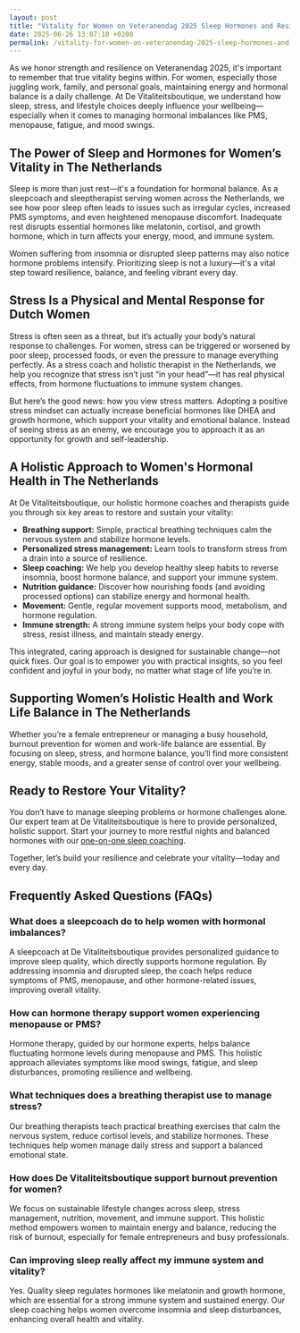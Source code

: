 ```yaml
---
layout: post
title: "Vitality for Women on Veteranendag 2025 Sleep Hormones and Resilience"
date: 2025-06-26 13:07:10 +0200
permalink: /vitality-for-women-on-veteranendag-2025-sleep-hormones-and-resilience/
---
```

As we honor strength and resilience on Veteranendag 2025, it's important to remember that true vitality begins within. For women, especially those juggling work, family, and personal goals, maintaining energy and hormonal balance is a daily challenge. At De Vitaliteitsboutique, we understand how sleep, stress, and lifestyle choices deeply influence your wellbeing—especially when it comes to managing hormonal imbalances like PMS, menopause, fatigue, and mood swings.

## The Power of Sleep and Hormones for Women’s Vitality in The Netherlands

Sleep is more than just rest—it's a foundation for hormonal balance. As a sleepcoach and sleeptherapist serving women across the Netherlands, we see how poor sleep often leads to issues such as irregular cycles, increased PMS symptoms, and even heightened menopause discomfort. Inadequate rest disrupts essential hormones like melatonin, cortisol, and growth hormone, which in turn affects your energy, mood, and immune system.

Women suffering from insomnia or disrupted sleep patterns may also notice hormone problems intensify. Prioritizing sleep is not a luxury—it's a vital step toward resilience, balance, and feeling vibrant every day.

## Stress Is a Physical and Mental Response for Dutch Women

Stress is often seen as a threat, but it’s actually your body’s natural response to challenges. For women, stress can be triggered or worsened by poor sleep, processed foods, or even the pressure to manage everything perfectly. As a stress coach and holistic therapist in the Netherlands, we help you recognize that stress isn’t just “in your head”—it has real physical effects, from hormone fluctuations to immune system changes.

But here’s the good news: how you view stress matters. Adopting a positive stress mindset can actually increase beneficial hormones like DHEA and growth hormone, which support your vitality and emotional balance. Instead of seeing stress as an enemy, we encourage you to approach it as an opportunity for growth and self-leadership.

## A Holistic Approach to Women's Hormonal Health in The Netherlands

At De Vitaliteitsboutique, our holistic hormone coaches and therapists guide you through six key areas to restore and sustain your vitality:

- **Breathing support:** Simple, practical breathing techniques calm the nervous system and stabilize hormone levels.
- **Personalized stress management:** Learn tools to transform stress from a drain into a source of resilience.
- **Sleep coaching:** We help you develop healthy sleep habits to reverse insomnia, boost hormone balance, and support your immune system.
- **Nutrition guidance:** Discover how nourishing foods (and avoiding processed options) can stabilize energy and hormonal health.
- **Movement:** Gentle, regular movement supports mood, metabolism, and hormone regulation.
- **Immune strength:** A strong immune system helps your body cope with stress, resist illness, and maintain steady energy.

This integrated, caring approach is designed for sustainable change—not quick fixes. Our goal is to empower you with practical insights, so you feel confident and joyful in your body, no matter what stage of life you’re in.

## Supporting Women’s Holistic Health and Work Life Balance in The Netherlands

Whether you’re a female entrepreneur or managing a busy household, burnout prevention for women and work-life balance are essential. By focusing on sleep, stress, and hormone balance, you’ll find more consistent energy, stable moods, and a greater sense of control over your wellbeing.

## Ready to Restore Your Vitality?

You don’t have to manage sleeping problems or hormone challenges alone. Our expert team at De Vitaliteitsboutique is here to provide personalized, holistic support. Start your journey to more restful nights and balanced hormones with our [one-on-one sleep coaching](https://devitaliteitsboutique.nl/slaapproblemen-1-op-1-begeleiding/).

Together, let’s build your resilience and celebrate your vitality—today and every day.

## Frequently Asked Questions (FAQs)

### What does a sleepcoach do to help women with hormonal imbalances?

A sleepcoach at De Vitaliteitsboutique provides personalized guidance to improve sleep quality, which directly supports hormone regulation. By addressing insomnia and disrupted sleep, the coach helps reduce symptoms of PMS, menopause, and other hormone-related issues, improving overall vitality.

### How can hormone therapy support women experiencing menopause or PMS?

Hormone therapy, guided by our hormone experts, helps balance fluctuating hormone levels during menopause and PMS. This holistic approach alleviates symptoms like mood swings, fatigue, and sleep disturbances, promoting resilience and wellbeing.

### What techniques does a breathing therapist use to manage stress?

Our breathing therapists teach practical breathing exercises that calm the nervous system, reduce cortisol levels, and stabilize hormones. These techniques help women manage daily stress and support a balanced emotional state.

### How does De Vitaliteitsboutique support burnout prevention for women?

We focus on sustainable lifestyle changes across sleep, stress management, nutrition, movement, and immune support. This holistic method empowers women to maintain energy and balance, reducing the risk of burnout, especially for female entrepreneurs and busy professionals.

### Can improving sleep really affect my immune system and vitality?

Yes. Quality sleep regulates hormones like melatonin and growth hormone, which are essential for a strong immune system and sustained energy. Our sleep coaching helps women overcome insomnia and sleep disturbances, enhancing overall health and vitality.

<script type="application/ld+json">
{
  "@context": "https://schema.org",
  "@type": "BlogPosting",
  "headline": "Vitality for Women on Veteranendag 2025 Sleep Hormones and Resilience",
  "description": "Explore how sleep, hormones, and stress management support women's vitality and resilience, with holistic coaching from De Vitaliteitsboutique in the Netherlands.",
  "author": {
    "@type": "Person",
    "name": "De Vitaliteitsboutique",
    "description": "At De Vitaliteitsboutique, we empower women to enhance their vitality through personalized, practical guidance in six key areas: breathing, stress management, sleep, nutrition, movement, and immune system strength."
  },
  "datePublished": "2025-04-27",
  "mainEntityOfPage": {
    "@type": "WebPage",
    "@id": "https://devitaliteitsboutique.nl/blog/vitality-for-women-veteranendag-2025"
  },
  "keywords": "Sleepcoach, Sleeptherapist, Hormone therapist, Hormone expert, Stress therapist, stress coach, breathing therapist, Holistic hormone coach, Vitality, Sleeping problems, Hormone problems, Menopause, PMS, Hormone balance, Sleep and hormones, Holistic therapist, insomnia, Women's holistic health, Burnout prevention for women, Work-life balance for women",
  "publisher": {
    "@type": "Person",
    "name": "De Vitaliteitsboutique"
  }
}
</script>

<script type="application/ld+json">
{
  "@context": "https://schema.org",
  "@type": "FAQPage",
  "mainEntity": [
    {
      "@type": "Question",
      "name": "What does a sleepcoach do to help women with hormonal imbalances?",
      "acceptedAnswer": {
        "@type": "Answer",
        "text": "A sleepcoach at De Vitaliteitsboutique provides personalized guidance to improve sleep quality, which directly supports hormone regulation. By addressing insomnia and disrupted sleep, the coach helps reduce symptoms of PMS, menopause, and other hormone-related issues, improving overall vitality."
      }
    },
    {
      "@type": "Question",
      "name": "How can hormone therapy support women experiencing menopause or PMS?",
      "acceptedAnswer": {
        "@type": "Answer",
        "text": "Hormone therapy, guided by our hormone experts, helps balance fluctuating hormone levels during menopause and PMS. This holistic approach alleviates symptoms like mood swings, fatigue, and sleep disturbances, promoting resilience and wellbeing."
      }
    },
    {
      "@type": "Question",
      "name": "What techniques does a breathing therapist use to manage stress?",
      "acceptedAnswer": {
        "@type": "Answer",
        "text": "Our breathing therapists teach practical breathing exercises that calm the nervous system, reduce cortisol levels, and stabilize hormones. These techniques help women manage daily stress and support a balanced emotional state."
      }
    },
    {
      "@type": "Question",
      "name": "How does De Vitaliteitsboutique support burnout prevention for women?",
      "acceptedAnswer": {
        "@type": "Answer",
        "text": "We focus on sustainable lifestyle changes across sleep, stress management, nutrition, movement, and immune support. This holistic method empowers women to maintain energy and balance, reducing the risk of burnout, especially for female entrepreneurs and busy professionals."
      }
    },
    {
      "@type": "Question",
      "name": "Can improving sleep really affect my immune system and vitality?",
      "acceptedAnswer": {
        "@type": "Answer",
        "text": "Yes. Quality sleep regulates hormones like melatonin and growth hormone, which are essential for a strong immune system and sustained energy. Our sleep coaching helps women overcome insomnia and sleep disturbances, enhancing overall health and vitality."
      }
    }
  ]
}
</script>